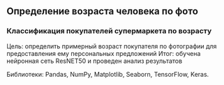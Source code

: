 ## Определение возраста человека по фото

### Классификация покупателей супермаркета по возрасту
Цель: определить примерный возраст покупателя по фотографии для предоставления ему персональных предложений
Итог: обучена нейронная сеть ResNET50 и проведен анализ результатов

Библиотеки: Pandas, NumPy, Matplotlib, Seaborn, TensorFlow, Keras.
